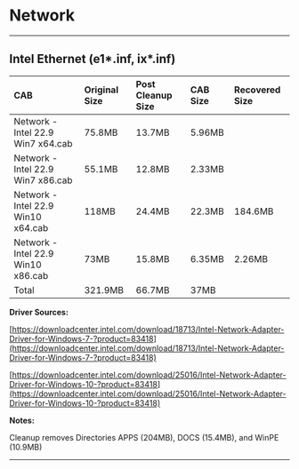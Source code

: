 # Network

---

## Intel Ethernet \(e1\*.inf, ix\*.inf\)

| CAB | Original Size | Post Cleanup Size | CAB Size | Recovered Size |
| :--- | :--- | :--- | :--- | :--- |
| Network - Intel 22.9 Win7 x64.cab | 75.8MB | 13.7MB | 5.96MB |  |
| Network - Intel 22.9 Win7 x86.cab | 55.1MB | 12.8MB | 2.33MB |  |
| Network - Intel 22.9 Win10 x64.cab | 118MB | 24.4MB | 22.3MB | 184.6MB |
| Network - Intel 22.9 Win10 x86.cab | 73MB | 15.8MB | 6.35MB | 2.26MB |
| Total | 321.9MB | 66.7MB | 37MB |  |

**Driver Sources:**

[https://downloadcenter.intel.com/download/18713/Intel-Network-Adapter-Driver-for-Windows-7-?product=83418](https://downloadcenter.intel.com/download/18713/Intel-Network-Adapter-Driver-for-Windows-7-?product=83418)

[https://downloadcenter.intel.com/download/25016/Intel-Network-Adapter-Driver-for-Windows-10-?product=83418](https://downloadcenter.intel.com/download/25016/Intel-Network-Adapter-Driver-for-Windows-10-?product=83418)

**Notes:**

Cleanup removes Directories APPS \(204MB\), DOCS \(15.4MB\), and WinPE \(10.9MB\)

---



